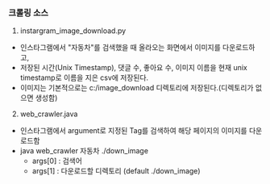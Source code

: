 ### 크롤링 소스

1. instargram_image_download.py
  - 인스타그램에서 "자동차"를 검색했을 때 올라오는 화면에서 이미지를 다운로드하고,
  - 저장된 시간(Unix Timestamp), 댓글 수, 좋아요 수, 이미지 이름을 
    현재 unix timestamp로 이름을 지은 csv에 저장된다.
  - 이미지는 기본적으로는 c:/image_download 디렉토리에 저장된다.(디렉토리가 없으면 생성함)
  
2. web_crawler.java
  - 인스타그램에서 argument로 지정된 Tag를 검색하여 해당 페이지의 이미지를 다운로드함
  - java web_crawler 자동차 ./down_image
    - args[0] : 검색어
    - args[1] : 다운로드할 디렉토리 (default ./down_image)
